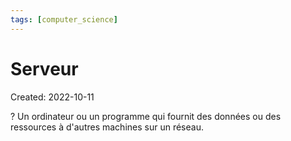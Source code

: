 ```yaml
---
tags: [computer_science] 
---
```

# Serveur
Created: 2022-10-11

?
Un ordinateur ou un programme qui fournit des données ou des ressources à d'autres machines sur un réseau.
<!--SR:!2022-10-27,11,250-->